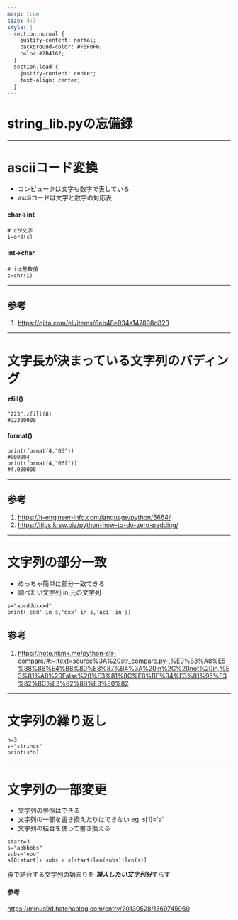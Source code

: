 ```yaml
---
marp: true
size: 4:3
style: |
  section.normal {
    justify-content: normal;
    background-color: #F5F0F6;
    color:#2B4162;
  }
  section.lead {
    justify-content: center;
    text-align: center;
  }
---
```

<!-- class: lead -->
<!-- paginate: true -->
# string_lib.pyの忘備録

---
<!-- class: normal -->
# asciiコード変換 
- コンピュータは文字も数字で表している
- asciiコードは文字と数字の対応表
#### char→int
```
# cが文字
i=ord(c)
```
#### int→char
```
# iは整数値
c=chr(i)
```

<!-- footer: 2022 1/8 -->
---
## 参考
1. https://qiita.com/ell/items/6eb48e934a147898d823

---
# 文字長が決まっている文字列のパディング
#### zfill()
```
"223".zfill(8)
#22300000
```
#### format()
```
print(format(4,"06"))
#000004
print(format(4,"06f"))
#4.000000
```
---
## 参考
1. https://it-engineer-info.com/language/python/5664/
2. https://itips.krsw.biz/python-how-to-do-zero-padding/

---
# 文字列の部分一致
- めっちゃ簡単に部分一致できる
- 調べたい文字列 in 元の文字列
```
s="abcdddxxxd"
print('cdd' in s,'dxx' in s,'aci' in s)
```
## 参考
1. https://note.nkmk.me/python-str-compare/#:~:text=source%3A%20str_compare.py-,%E9%83%A8%E5%88%86%E4%B8%80%E8%87%B4%3A%20in%2C%20not%20in,%E3%81%A8%20False%20%E3%81%8C%E8%BF%94%E3%81%95%E3%82%8C%E3%82%8B%E3%80%82

---
# 文字列の繰り返し

```
n=3
s="strings"
print(s*n)
```


---
# 文字列の一部変更
- 文字列の参照はできる
- 文字列の一部を書き換えたりはできない eg. s[1]='a'
- 文字列の結合を使って書き換える
```
start=3
s="abbbbbs"
subs="ooo"
s[0:start]+ subs + s[start+len(subs):len(s)]
```
後で結合する文字列の始まりを ***挿入したい文字列分***ずらす
#### 参考
https://minus9d.hatenablog.com/entry/20130528/1369745960

